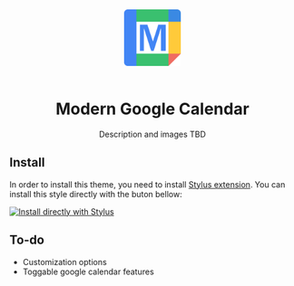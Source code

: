  &nbsp;
<div style="text-align: center;">
    <img src="images/modern-calender-ico.png" alt="drawing" width="100" />
</div>
 &nbsp;
<h1 align="center">Modern Google Calendar</h1>

<p align="center">Description and images TBD</p>

## Install

In order to install this theme, you need to install [Stylus extension](<https://github.com/openstyles/stylus>). You can install this style directly with the buton bellow:

[![Install directly with Stylus](https://img.shields.io/badge/Install%20directly%20with-Stylus-116b59.svg?longCache=true&style=flat)](https://userstyles.world/api/style/21900.user.css)

## To-do

- Customization options
- Toggable google calendar features